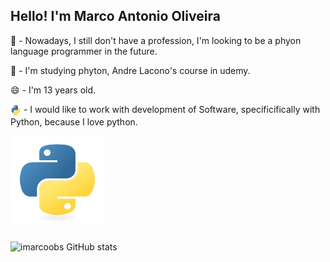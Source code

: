 ## Hello! I'm Marco Antonio Oliveira

💼 - Nowadays, I still don't have a profession, I'm looking to be a phyon language programmer in the future.

📓 - I'm studying phyton, Andre Lacono's course in udemy.

😄 - I'm 13 years old.


<img align="center" alt="Rafa-Python" height="20" width="17" src="https://raw.githubusercontent.com/devicons/devicon/master/icons/python/python-original.svg"> - I would like to work with development of Software, specificifically with Python, because I love python.

<img align="center" alt="Rafa-Python" height="140" width="150" src="https://raw.githubusercontent.com/devicons/devicon/master/icons/python/python-original.svg"> 

##

![imarcoobs GitHub stats](https://github-readme-stats.vercel.app/api?username=imarcoobs&show_icons=true)

